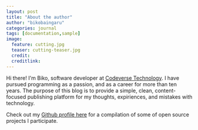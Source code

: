 ```yaml
---
layout: post
title: "About the author"
author: "bikobaingaru"
categories: journal
tags: [documentation,sample]
image:
  feature: cutting.jpg
  teaser: cutting-teaser.jpg
  credit:
  creditlink:
---
```


Hi there! I'm Biko, software developer at [Codeverse Technology](https://codeversetech.com"). I have pursued programming as a passion, and as a career for more than ten years. The purpose of this blog is to provide a simple, clean, content-focused publishing platform for my thoughts,  expiriences, and mistakes with technology.

Check out my [Github profile here](https://github.com/bikobaingaru) for a compilation of some of open source projects I participate.